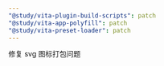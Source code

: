 ```yaml
---
"@study/vita-plugin-build-scripts": patch
"@study/vita-app-polyfill": patch
"@study/vita-preset-loader": patch
---
```


修复 svg 图标打包问题
